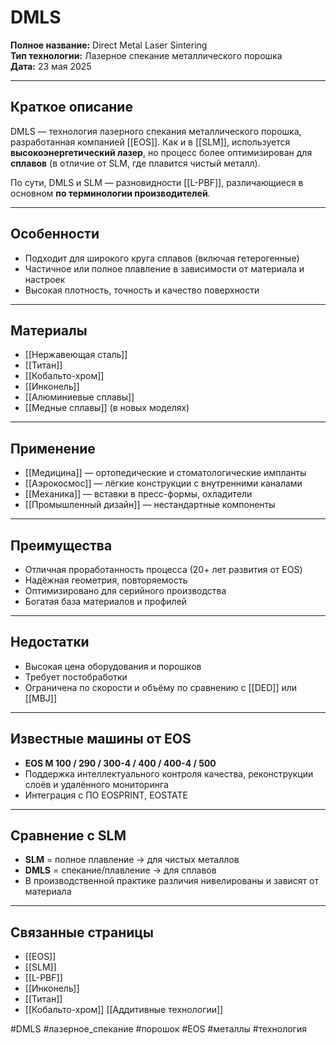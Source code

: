# DMLS

**Полное название:** Direct Metal Laser Sintering  
**Тип технологии:** Лазерное спекание металлического порошка  
**Дата:** 23 мая 2025

---

## Краткое описание
DMLS — технология лазерного спекания металлического порошка, разработанная компанией [[EOS]]. Как и в [[SLM]], используется **высокоэнергетический лазер**, но процесс более оптимизирован для **сплавов** (в отличие от SLM, где плавится чистый металл).

По сути, DMLS и SLM — разновидности [[L-PBF]], различающиеся в основном **по терминологии производителей**.

---

## Особенности
- Подходит для широкого круга сплавов (включая гетерогенные)
- Частичное или полное плавление в зависимости от материала и настроек
- Высокая плотность, точность и качество поверхности

---

## Материалы
- [[Нержавеющая сталь]]
- [[Титан]]
- [[Кобальто-хром]]
- [[Инконель]]
- [[Алюминиевые сплавы]]
- [[Медные сплавы]] (в новых моделях)

---

## Применение
- [[Медицина]] — ортопедические и стоматологические импланты  
- [[Аэрокосмос]] — лёгкие конструкции с внутренними каналами  
- [[Механика]] — вставки в пресс-формы, охладители  
- [[Промышленный дизайн]] — нестандартные компоненты

---

## Преимущества
- Отличная проработанность процесса (20+ лет развития от EOS)  
- Надёжная геометрия, повторяемость  
- Оптимизировано для серийного производства  
- Богатая база материалов и профилей

---

## Недостатки
- Высокая цена оборудования и порошков  
- Требует постобработки  
- Ограничена по скорости и объёму по сравнению с [[DED]] или [[MBJ]]

---

## Известные машины от EOS
- **EOS M 100 / 290 / 300-4 / 400 / 400-4 / 500**
- Поддержка интеллектуального контроля качества, реконструкции слоёв и удалённого мониторинга
- Интеграция с ПО EOSPRINT, EOSTATE

---

## Сравнение с SLM
- **SLM** = полное плавление → для чистых металлов  
- **DMLS** = спекание/плавление → для сплавов  
- В производственной практике различия нивелированы и зависят от материала

---

## Связанные страницы
- [[EOS]]
- [[SLM]]
- [[L-PBF]]
- [[Инконель]]
- [[Титан]]
- [[Кобальто-хром]]
[[Аддитивные технологии]]


#DMLS #лазерное_спекание #порошок #EOS #металлы #технология
